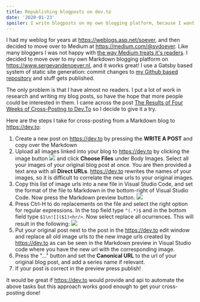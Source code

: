 ```yaml
---
title: Republishing blogposts on dev.to
date: '2020-01-23'
spoiler: I write blogposts on my own blogging platform, because I want to be the owner of my own content. I'm also a fan of https://dev.to as a great developer community blogging platform. Fortunately https://dev.to allows and supports cross posting...
---
```


I had my weblog for years at https://weblogs.asp.net/soever, and then decided to move over to Medium at https://medium.com/@svdoever. Like many bloggers I was not happy with [the way Medium treats it's readers](https://medium.com/@nikitonsky/medium-is-a-poor-choice-for-blogging-bb0048d19133).
I decided to move over to my own Markdown blogging platform on https://www.sergevandenoever.nl, and it works great! I use a Gatsby based system of static site generation: commit changes to [my Github based repository](https://github.com/svdoever/svdoever.github.io) and stuff gets published.

The only problem is that I have almost no readers. I put a lot of work in research and writing my blog posts, so have the hope that more people could be interested in them. I came across the post [The Results of Four Weeks of Cross-Posting to Dev.To](https://dev.to/claudiobernasconi/the-results-of-four-weeks-of-cross-posting-to-dev-to-3d8b) so I decide to give it a try.

Here are the steps I take for cross-posting from a Markdown blog to https://dev.to:

1. Create a new post on https://dev.to by pressing the **WRITE A POST** and copy over the Markdown
2. Upload all images linked into your blog to https://dev.to by clicking the image button ![](https://dev.to/packs/_/assets/images/image-upload-db6ef1c66e1b6352103bc262c453d25c.svg) and click **Choose Files** under Body Images. Select all your images of your original blog post at once. You are then provided a text area with all **Direct URLs**. https://dev.to rewrites the names of your images, so it is difficult to correlate the new urls to your original images.
3. Copy this list of image urls into a new file in Visual Studio Code, and set the format of the file to Markdown in the bottom-right of Visual Studio Code. Now press the Markdown preview button.
![](republishing_blogposts_on_devto/CopyUrls.png)
4. Press Ctrl-H to do replacements on the file and select the right option for regular expressions. In the top field type `^(.*)$` and in the bottom field type `$1\n![]($1)<hr/>`. Now select replace all ocurrences. This will result in the following:
![](republishing_blogposts_on_devto/ReplaceToMarkdown.png)
5. Put your original post next to the post in the https://dev.to edit window and replace all old image urls to the new image urls created by https://dev.to as can be seen in the Markdown preview in Visual Studio code where you have the new url with the corresponding image.
6. Press the "..." button and set the **Canonical URL** to the url of your original blog post, and add a series name if relevant.
7. If your post is correct in the preview press publish!

It would be great if https://dev.to would provide and api to automate the above tasks but this approach works good enough to get your cross-posting done!